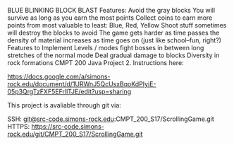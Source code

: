 BLUE BLINKING BLOCK BLAST
Features:
Avoid the gray blocks
You will survive as long as you earn the most points
Collect coins to earn more points
from most valuable to least: Blue, Red, Yellow
Shoot stuff
sometimes will destroy the blocks to avoid
The game gets harder as time passes
the density of material increases as time goes on (just like school–fun, right?)
Features to Implement
Levels / modes
fight bosses in between long stretches of the normal mode
Deal gradual damage to blocks
Diversity in rock formations
CMPT 200 Java Project 2. Instructions here:

https://docs.google.com/a/simons-rock.edu/document/d/1URWnJ5QcUsxBqoKdPIyiE-05p3QrgTzFXF5EFrllTJE/edit?usp=sharing

This project is avaliable through git via:

SSH: git@src-code.simons-rock.edu:CMPT_200_S17/ScrollingGame.git
HTTPS: https://src-code.simons-rock.edu/git/CMPT_200_S17/ScrollingGame.git
